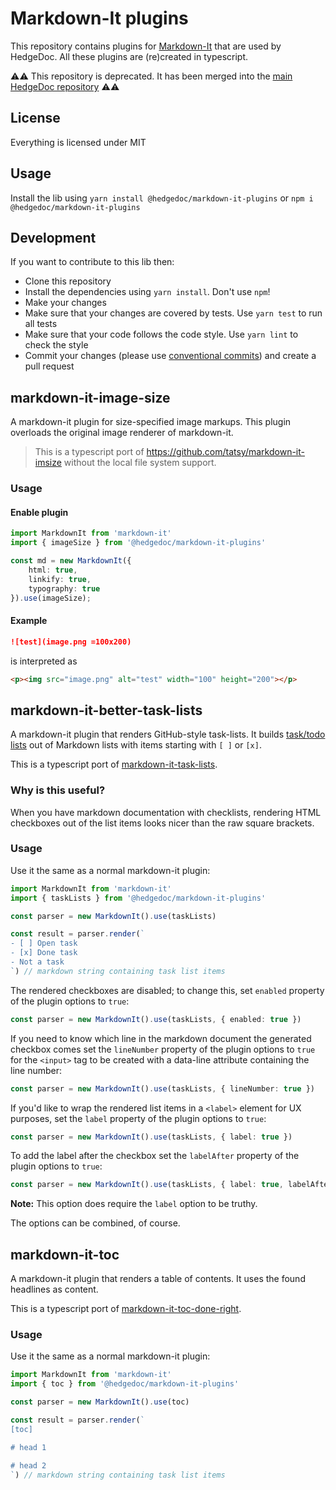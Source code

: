 <!--
SPDX-FileCopyrightText: 2020 The HedgeDoc developers (see AUTHORS file)

SPDX-License-Identifier: CC0-1.0
-->

# Markdown-It plugins

This repository contains plugins for [Markdown-It](https://github.com/markdown-it/markdown-it) that are used by HedgeDoc.
All these plugins are (re)created in typescript.

⚠️⚠️ This repository is deprecated. It has been merged into the [main HedgeDoc repository](https://github.com/hedgedoc/hedgedoc) ⚠️⚠️

## License
Everything is licensed under MIT

## Usage
Install the lib using `yarn install @hedgedoc/markdown-it-plugins` or `npm i @hedgedoc/markdown-it-plugins`

## Development
If you want to contribute to this lib then:
- Clone this repository
- Install the dependencies using `yarn install`. Don't use `npm`!
- Make your changes
- Make sure that your changes are covered by tests. Use `yarn test` to run all tests
- Make sure that your code follows the code style. Use `yarn lint` to check the style
- Commit your changes (please use [conventional commits](https://www.conventionalcommits.org/en/v1.0.0/)) and create a pull request

## markdown-it-image-size
A markdown-it plugin for size-specified image markups. This plugin overloads the original image renderer of markdown-it.
> This is a typescript port of https://github.com/tatsy/markdown-it-imsize without the local file system support.

### Usage

#### Enable plugin

```ts
import MarkdownIt from 'markdown-it'
import { imageSize } from '@hedgedoc/markdown-it-plugins'

const md = new MarkdownIt({
    html: true,
    linkify: true,
    typography: true
}).use(imageSize);
```

#### Example

```md
![test](image.png =100x200)
```

is interpreted as

```html
<p><img src="image.png" alt="test" width="100" height="200"></p>
```

## markdown-it-better-task-lists

A markdown-it plugin that renders GitHub-style task-lists. It builds [task/todo lists](https://github.com/blog/1825-task-lists-in-all-markdown-documents) out of Markdown lists with items starting with `[ ]` or `[x]`.

This is a typescript port of [markdown-it-task-lists](https://github.com/revin/markdown-it-task-lists).

### Why is this useful?

When you have markdown documentation with checklists, rendering HTML checkboxes
out of the list items looks nicer than the raw square brackets.

### Usage

Use it the same as a normal markdown-it plugin:

```ts
import MarkdownIt from 'markdown-it'
import { taskLists } from '@hedgedoc/markdown-it-plugins'

const parser = new MarkdownIt().use(taskLists)

const result = parser.render(`
- [ ] Open task
- [x] Done task
- Not a task
`) // markdown string containing task list items
```

The rendered checkboxes are disabled; to change this, set `enabled` property of the
plugin options to `true`:

```ts
const parser = new MarkdownIt().use(taskLists, { enabled: true })
```

If you need to know which line in the markdown document the generated checkbox comes
set the `lineNumber` property of the plugin options to `true` for the
`<input>` tag to be created with a data-line attribute containing the line number:

```ts
const parser = new MarkdownIt().use(taskLists, { lineNumber: true })
```

If you'd like to wrap the rendered list items in a `<label>` element for UX
purposes, set the `label` property of the plugin options to `true`:

```ts
const parser = new MarkdownIt().use(taskLists, { label: true })
```

To add the label after the checkbox set the `labelAfter` property of the plugin
options to `true`:

```ts
const parser = new MarkdownIt().use(taskLists, { label: true, labelAfter: true })
```

**Note:** This option does require the `label` option to be truthy.

The options can be combined, of course.

## markdown-it-toc

A markdown-it plugin that renders a table of contents.
It uses the found headlines as content.

This is a typescript port of [markdown-it-toc-done-right](https://github.com/nagaozen/markdown-it-toc-done-right).

### Usage

Use it the same as a normal markdown-it plugin:

```ts
import MarkdownIt from 'markdown-it'
import { toc } from '@hedgedoc/markdown-it-plugins'

const parser = new MarkdownIt().use(toc)

const result = parser.render(`
[toc]

# head 1

# head 2
`) // markdown string containing task list items
```
